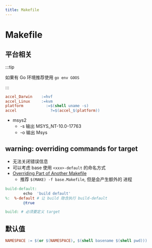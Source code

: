 ```yaml
---
title: Makefile
---
```


# Makefile

## 平台相关

:::tip

如果有 Go 环境推荐使用 `go env GOOS`

:::

```makefile
accel_Darwin	:=hvf
accel_Linux		:=kvm
platform		  :=$(shell uname -s)
accel			    ?=$(accel_$(platform))
```

- msys2
  - -s 输出 MSYS_NT-10.0-17763
  - -o 输出 Msys

## warning: overriding commands for target

- 无法关闭错误信息
- 可以考虑 base 使用 `<xxx>-default` 的命名方式
- [Overriding Part of Another Makefile](https://www.gnu.org/software/make/manual/html_node/Overriding-Makefiles.html)
  - 推荐 `$(MAKE) -f base.Makefile`, 但是会产生额外的 进程

```makefile title='base.mk'
build-default:
        echo  'build default'
%:  %-default # 让 build 隐含执行 build-default
        @true
```

```makefile
build: # 必须要定义 target
```

## 默认值

```makefile
NAMESPACE := $(or $(NAMESPACE), $(shell basename $(shell pwd)))
```
